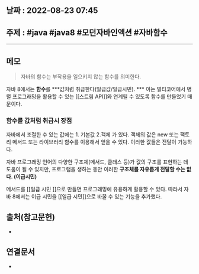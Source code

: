 ## 날짜 : 2022-08-23 07:45

## 주제 : #java #java8 #모던자바인액션 #자바함수
----
## 메모
> 자바의 함수는 부작용을 일으키지 않는 함수를 의미한다. 


자바 8에서는 **함수**를 ***값처럼 취급한다(일급값/일급시민). *** 
이는 멀티코어에서 병렬 프로그래밍을 활용할 수 있는 [[스트림 API]]와 연계될 수 있도록 함수를 만들었기 때문이다. 


### 함수를 값처럼 취급시 장점
자바에서 조절한 수 있는 값에는 1. 기본값  2.객체 가 있다. 
객체의 값은 new 또는 팩토리 메서드 또는 라이브러리 함수를 이용해서 얻을 수 있다. 이러한 값들은 전달이 가능하다.

자바 프로그래밍 언어의 다양한 구조체(메서드, 클래스 등)가 값의 구조를 표현하는 데  도움이 될 수 있지만, 프로그램을 생하는 동안 이러한 **구조체를 자유롭게 전달할 수는 없다. (이급시민)**


메서드를 [[일급 시민 ]]으로 만들면 프로그래밍에 유용하게 활용할 수 있다.
따라서 자바 8에서는 이급 시민을 [[일급 시민]]으로 바꿀 수 있는 기능을 추가했다. 



## 출처(참고문헌)
-

## 연결문서
- 
